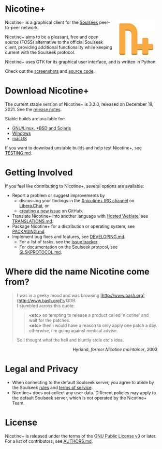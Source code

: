 # Nicotine+

<img src="pynicotine/gtkgui/icons/hicolor/scalable/apps/org.nicotine_plus.Nicotine.svg" align="right" width="128" style="margin: 0 10px">

Nicotine+ is a graphical client for the [Soulseek](https://www.slsknet.org/news/) peer-to-peer network.

Nicotine+ aims to be a pleasant, free and open source (FOSS) alternative to the official Soulseek client, providing additional functionality while keeping current with the Soulseek protocol.

Nicotine+ uses GTK for its graphical user interface, and is written in Python.

Check out the [screenshots](data/screenshots/SCREENSHOTS.md) and [source code](https://github.com/nicotine-plus/nicotine-plus).
<br clear="right">

# Download Nicotine+

The current stable version of Nicotine+ is 3.2.0, released on December 18, 2021. See the [release notes](NEWS.md).

Stable builds are available for:

- [GNU/Linux, *BSD and Solaris](doc/DOWNLOADS.md#gnulinux-bsd-solaris)
- [Windows](doc/DOWNLOADS.md#windows)
- [macOS](doc/DOWNLOADS.md#macos)

If you want to download unstable builds and help test Nicotine+, see [TESTING.md](doc/TESTING.md).

# Getting Involved

If you feel like contributing to Nicotine+, several options are available:

* Report a problem or suggest improvements by
  * discussing your findings in the [#nicotine+ IRC channel](https://web.libera.chat/?channel=#nicotine+) on [Libera.Chat](https://libera.chat/), or
  * [creating a new issue](https://github.com/nicotine-plus/nicotine-plus/issues) on GitHub.
* Translate Nicotine+ into another language with [Hosted Weblate](https://hosted.weblate.org/engage/nicotine-plus), see [TRANSLATIONS.md](doc/TRANSLATIONS.md).
* Package Nicotine+ for a distribution or operating system, see [PACKAGING.md](doc/PACKAGING.md).
* Implement bug fixes and features, see [DEVELOPING.md](doc/DEVELOPING.md).
  * For a list of tasks, see the [issue tracker](https://github.com/nicotine-plus/nicotine-plus/issues).
  * For documentation on the Soulseek protocol, see [SLSKPROTOCOL.md](doc/SLSKPROTOCOL.md).

# Where did the name Nicotine come from?

> I was in a geeky mood and was browsing [http://www.bash.org](http://www.bash.org)'s QDB.  
I stumbled across this quote:  
>> **\<etc>** so tempting to release a product called 'nicotine' and wait for the patches.  
>> **\<etc>** then i would have a reason to only apply one patch a day. otherwise, i'm going against medical advise.  
>
> So I thought what the hell and bluntly stole etc's idea.  

<p align="right">Hyriand, <i>former Nicotine maintainer</i>, 2003</p>

# Legal and Privacy

- When connecting to the default Soulseek server, you agree to abide by the Soulseek [rules](https://www.slsknet.org/news/node/681) and [terms of service](https://www.slsknet.org/news/node/682).
- Nicotine+ does not collect any user data. Different policies may apply to the default Soulseek server, which is not operated by the Nicotine+ Team.

# License

Nicotine+ is released under the terms of the [GNU Public License v3](https://www.gnu.org/licenses/gpl-3.0-standalone.html) or later. For a list of contributors, see [AUTHORS.md](AUTHORS.md).
